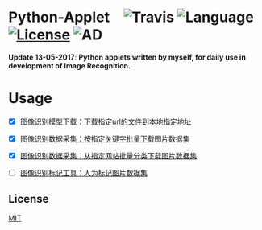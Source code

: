 # Python-Applet　![Travis](https://img.shields.io/travis/rust-lang/rust.svg) ![Language](https://img.shields.io/badge/language-Python-orange.svg) [![License](https://img.shields.io/badge/license-MIT-blue.svg)](./LICENSE.md) ![AD](https://img.shields.io/badge/东半球最好的-图像滤波器-pink.svg)

__Update 13-05-2017__:   __Python applets written by myself, for daily use in development of Image Recognition.__


# Usage

- [x] [图像识别模型下载：下载指定url的文件到本地指定地址](https://github.com/JNingWei/Python-Applet/tree/master/DownloadFileFromUrl)

- [x] [图像识别数据采集：按指定关键字批量下载图片数据集](https://github.com/JNingWei/Python-Applet/tree/master/DownloadImageThroughSpecificKeyword)

- [x] [图像识别数据采集：从指定网站批量分类下载图片数据集](https://github.com/JNingWei/Python-Applet/tree/master/DownloadImageThroughSpecificWebsite)

- [ ] [图像识别标记工具：人为标记图片数据集]()

## License

[MIT](https://github.com/JNingWei/Python-Applet/blob/master/LICENSE.md)
